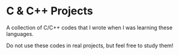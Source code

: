 # C & C++ Projects
A collection of C/C++ codes that I wrote when I was learning these languages.

Do not use these codes in real projects, but feel free to study them!

